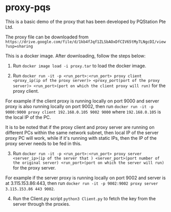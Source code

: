 # proxy-pqs

This is a basic demo of the proxy that has been developed by PQStation Pte Ltd.

The proxy file can be downloaded from `https://drive.google.com/file/d/1kb4fJqf1ZLSbAOxDfCIV65tMy7LNgcDI/view?usp=sharing`

This is a docker image. After downloading, follow the steps below:

1. Run `docker image load -i proxy.tar` to load the docker image.

2. Run `docker run -it -p <run_port>:<run_port> proxy client <proxy_ip(ip of the proxy server)> <proxy_port(port of the proxy server)> <run_port>(port on which the client proxy will run)` for the proxy client.

For example if the client proxy is running locally on port 9000 and server proxy is also running locally on port 9002, then run `docker run -it -p 9000:9000 proxy client 192.168.0.105 9002 9000` where `192.168.0.105` is the local IP of the PC.

It is to be noted that if the proxy client and proxy server are running on different PCs within the same network subnet, then local IP of the server proxy PC will work, while if it's running with static IPs, then the IP of the proxy server needs to be fed in this.

3. Run `docker run -it -p <run_port>:<run_port> proxy server <server_ip>(ip of the server that ) <server_port>(port number of the original server) <run_port>(port on which the server will run)` for the proxy server.

For example if the server proxy is running locally on port 9002 and server is at 3.115.153.86:443, then run `docker run -it -p 9002:9002 proxy server 3.115.153.86 443 9002`.

4. Run the Client.py script `python3 Client.py` to fetch the key from the server through the proxies.


